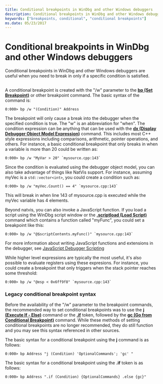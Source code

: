 ```yaml
---
title: Conditional breakpoints in WinDbg and other Windows debuggers
description: Conditional breakpoints in WinDbg and other Windows debuggers are useful when you need to break in only if a specific condition is satisfied.
keywords: ["breakpoints, conditional", "conditional breakpoints"]
ms.date: 05/23/2017
---
```


# Conditional breakpoints in WinDbg and other Windows debuggers


Conditional breakpoints in WinDbg and other Windows debuggers are useful when you need to break in only if a specific condition is satisfied.

## <span id="ddk_setting_a_conditional_breakpoint_dbg"></span><span id="DDK_SETTING_A_CONDITIONAL_BREAKPOINT_DBG"></span>


A conditional breakpoint is created with the "/w" parameter to the [**bp (Set Breakpoint)**](bp--bu--bm--set-breakpoint-.md) or other breakpoint command. The basic syntax of the command is:

```dbgcmd
0:000> bp /w "(Condition)" Address
```

The breakpoint will only cause a break into the debugger when the specified condition is true. The "w" is an abbreviation for "when". The condition expression can be anything that can be used with the [**dx (Display Debugger Object Model Expression)**](dx--display-visualizer-variables-.md) command. This includes most C++ style expressions including comparisons, arithmetic, pointer operations, and others. For instance, a basic conditional breakpoint that only breaks in when a variable is more than 20 could be written as:

```dbgcmd
0:000> bp /w "MyVar > 20" `mysource.cpp:143`
```

Since the condition is evaluated using the debugger object model, you can also take advantage of things like NatVis support. For instance, assuming myVec is a `std::vector<int>`, you could create a condition such as:

```dbgcmd
0:000> bp /w "myVec.Count() == 4" `mysource.cpp:143`
```

This will break in when line 143 of mysource.cpp is executed while the myVec variable has 4 elements.

Beyond natvis, you can also invoke a JavaScript function. If you load a script using the WinDbg script window or the [**.scriptload (Load Script)**](-scriptload--load-script-.md) command which contains a function called "myFunc", you could set a breakpoint like this:

```dbgcmd
0:000> bp /w "@$scriptContents.myFunc()" `mysource.cpp:143`
```

For more information about writing JavaScript functions and extensions in the debugger, see [JavaScript Debugger Scripting](javascript-debugger-scripting.md)

While higher level expressions are typically the most useful, it's also possible to evaluate registers using these expresions. For instance, you could create a breakpoint that only triggers when the stack pointer reaches some threshold:

```dbgcmd
0:000> bp /w "@esp < 0x6ff9f8" `mysource.cpp:143`
```


### <span id="legacy_conditional_breakpoint_syntax"></span>Legacy conditional breakpoint syntax

Before the availability of the "/w" parameter to the breakpoint commands, the recommended way to set conditional breakpoints was to use the [**j (Execute If - Else)**](j--execute-if---else-.md) command or the [**.if**](-if.md) token, followed by the [**gc (Go from Conditional Breakpoint)**](gc--go-from-conditional-breakpoint-.md) command. While these methods of setting conditional breakpoints are no longer recommended, they do still function and you may see this syntax referenced in other sources.

The basic syntax for a conditional breakpoint using the **j** command is as follows:

```dbgcmd
0:000> bp Address "j (Condition) 'OptionalCommands'; 'gc' "
```

The basic syntax for a conditional breakpoint using the **.if** token is as follows:

```dbgcmd
0:000> bp Address ".if (Condition) {OptionalCommands} .else {gc}"
```
